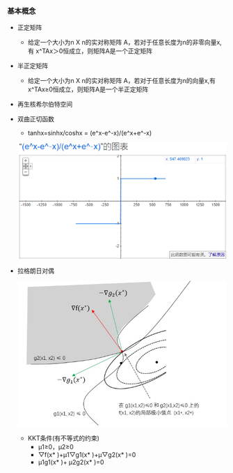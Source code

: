 ### 基本概念

* 正定矩阵
  - 给定一个大小为n X n的实对称矩阵 A，若对于任意长度为n的非零向量x,有 x^TAx＞0恒成立，则矩阵A是一个正定矩阵

* 半正定矩阵
  - 给定一个大小为n X n的实对称矩阵 A，若对于任意长度为n的向量x,有 x^TAx≥0恒成立，则矩阵A是一个半正定矩阵 

* 再生核希尔伯特空间

* 双曲正切函数 
  - tanhx=sinhx/coshx = (e^x-e^-x)/(e^x+e^-x)

  ![tanhx](../../image/tanhx.png)

* 拉格朗日对偶

  ![lag](../../image/lag.png)

  - KKT条件(有不等式的约束)
    - μ1≥0，μ2≥0
    - ▽f(x* )+μ1▽g1(x* )+μ▽g2(x* )=0
    - μ1g1(x* )+ μ2g2(x* )=0

